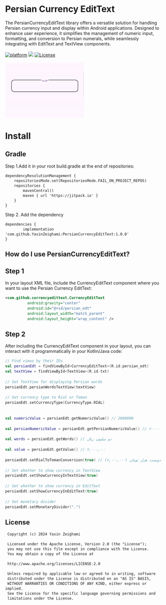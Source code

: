 # Persian Currency EditText

The PersianCurrencyEditText library offers a versatile solution for handling Persian currency input and display within Android applications. Designed to enhance user experience, it simplifies the management of numeric input, formatting, and conversion to Persian numerals, while seamlessly integrating with EditText and TextView components.
<br/>
<br/>
[![platform](https://img.shields.io/badge/platform-Android-yellow.svg)](https://www.android.com)
[![](https://jitpack.io/v/YasinZeighami/PersianCurrencyEditText.svg)](https://jitpack.io/#YasinZeighami/PersianCurrencyEditText)
<a href="https://www.apache.org/licenses/LICENSE-2.0.html" rel="nofollow"><img src="https://camo.githubusercontent.com/9e32ef8e3ebb18acba75349c8c435b6d9b16f074c0747cbafbb7e91f9b359966/68747470733a2f2f696d672e736869656c64732e696f2f62616467652f6c6963656e73652d417061636865253230322d3445423142412e7376673f" alt="License" data-canonical-src="https://img.shields.io/badge/license-Apache%202-4EB1BA.svg?" style="max-width: 100%;"></a>
<br>
<br>
<img src="https://github.com/YasinZeighami/PersianCurrencyEditText/blob/master/persiancurrencyedittext.gif" width="256"/>



# Install
## Gradle
Step 1.Add it in your root build.gradle at the end of repositories:

	dependencyResolutionManagement {
		repositoriesMode.set(RepositoriesMode.FAIL_ON_PROJECT_REPOS)
		repositories {
			mavenCentral()
			maven { url 'https://jitpack.io' }
		}
	}
Step 2. Add the dependency

	dependencies {
	        implementation 'com.github.YasinZeighami:PersianCurrencyEditText:1.0.0'
	}

 ## How do I use PersianCurrencyEditText?
 ## Step 1
 In your layout XML file, include the CurrencyEditText component where you want to use the Persian Currency EditText:
  ```xml
 <com.github.currencyedittext.CurrencyEditText
            android:gravity="center"
            android:id="@+id/persian_edt"
            android:layout_width="match_parent"
            android:layout_height="wrap_content" />
```
 ## Step 2
 After including the CurrencyEditText component in your layout, you can interact with it programmatically in your Kotlin/Java code:
```kotlin
// Find views by their IDs
val persianEdt = findViewById<CurrencyEditText>(R.id.persian_edt)
val textView = findViewById<TextView>(R.id.txt)

// Set TextView for displaying Persian words
persianEdt.persianWordsTextView(textView)

// Set currency type to Rial or Toman
persianEdt.setCurrencyType(CurrencyType.RIAL)


val numericValue = persianEdt.getNumericValue() // 2000000

val persianNumericValue = persianEdt.getPersianNumericValue() // ۲۰۰۰۰۰۰

val words = persianEdt.getWords() // دو میلیون ریال

val value = persianEdt.getValue() // ۲,۰۰۰,۰۰۰

persianEdt.setRialToTomanConversion(true) // (۲,۰۰۰,۰۰۰) دویست هزار تومان

// Set whether to show currency in TextView
persianEdt.setShowCurrencyInTextView(true) 

// Set whether to show currency in EditText
persianEdt.setShowCurrencyInEditText(true) 

// Set monetary divider
persianEdt.setMonetaryDivider("،")


```
## License
```License
 Copyright (c) 2024 Yasin Zeighami
   
 Licensed under the Apache License, Version 2.0 (the "License");
 you may not use this file except in compliance with the License.
 You may obtain a copy of the License at

 http://www.apache.org/licenses/LICENSE-2.0

 Unless required by applicable law or agreed to in writing, software
 distributed under the License is distributed on an "AS IS" BASIS,
 WITHOUT WARRANTIES OR CONDITIONS OF ANY KIND, either express or implied.
 See the License for the specific language governing permissions and
 limitations under the License.
   
```
 
